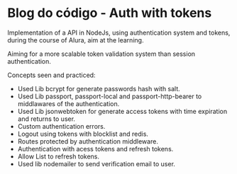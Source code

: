 # Blog do código - Auth with tokens

Implementation of a API in NodeJs, using authentication system and tokens, during the course of Alura, aim at the learning.

Aiming for a more scalable token validation system than session authentication.

Concepts seen and practiced:

* Used Lib bcrypt for generate passwords hash with salt.
* Used Lib passport, passport-local and passport-http-bearer to middlawares of the authentication. 
* Used Lib jsonwebtoken for generate access tokens with time expiration and returns to user.
* Custom authentication errors.
* Logout using tokens with blocklist and redis.
* Routes protected by authentication middleware.
* Authentication with acess tokens and refresh tokens.
* Allow List to refresh tokens.
* Used lib nodemailer to send verification email to user. 
